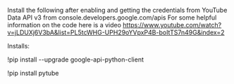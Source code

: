 Install the following after enabling and getting the credentials from YouTube Data API v3 from console.developers.google.com/apis
For some helpful information on the code here is a video https://www.youtube.com/watch?v=jLDUXj6V3bA&list=PL5tcWHG-UPH29oYVpxP4B-boItTS7n49G&index=2

Installs:

!pip install --upgrade google-api-python-client

!pip install pytube

